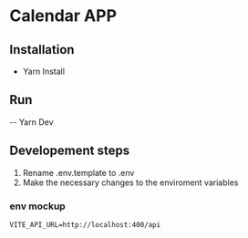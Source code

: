 # Calendar APP

## Installation 

- Yarn Install

## Run

-- Yarn Dev


## Developement steps

1. Rename .env.template to .env 
2. Make the necessary changes to the enviroment variables

### env mockup 

```
VITE_API_URL=http://localhost:400/api


```
